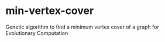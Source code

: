 # min-vertex-cover
Genetic algorithm to find a minimum vertex cover of a graph for Evolutionary Computation
